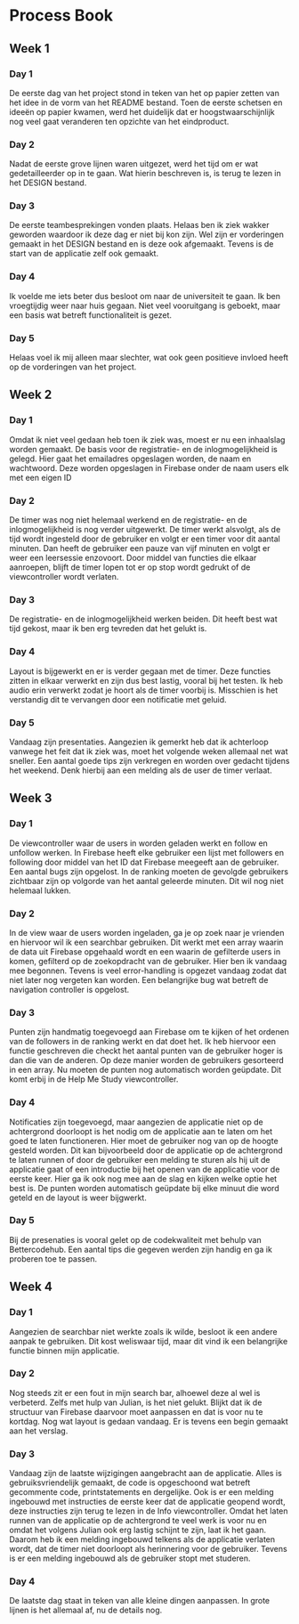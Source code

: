 # Process Book
## Week 1
### Day 1
De eerste dag van het project stond in teken van het op papier zetten van het idee in de vorm van het README bestand. Toen de eerste schetsen en ideeën op papier kwamen, werd het duidelijk dat er hoogstwaarschijnlijk nog veel gaat veranderen ten opzichte van het eindproduct.
### Day 2
Nadat de eerste grove lijnen waren uitgezet, werd het tijd om er wat gedetailleerder op in te gaan. Wat hierin beschreven is, is terug te lezen in het DESIGN bestand.
### Day 3
De eerste teambesprekingen vonden plaats. Helaas ben ik ziek wakker geworden waardoor ik deze dag er niet bij kon zijn. Wel zijn er vorderingen gemaakt in het DESIGN bestand en is deze ook afgemaakt. Tevens is de start van de applicatie zelf ook gemaakt.
### Day 4
Ik voelde me iets beter dus besloot om naar de universiteit te gaan. Ik ben vroegtijdig weer naar huis gegaan. Niet veel vooruitgang is geboekt, maar een basis wat betreft functionaliteit is gezet.
### Day 5
Helaas voel ik mij alleen maar slechter, wat ook geen positieve invloed heeft op de vorderingen van het project.

## Week 2
### Day 1
Omdat ik niet veel gedaan heb toen ik ziek was, moest er nu een inhaalslag worden gemaakt. De basis voor de registratie- en de inlogmogelijkheid is gelegd. Hier gaat het emailadres opgeslagen worden, de naam en wachtwoord. Deze worden opgeslagen in Firebase onder de naam users elk met een eigen ID

### Day 2 
De timer was nog niet helemaal werkend en de registratie- en de inlogmogelijkheid is nog verder uitgewerkt. De timer werkt alsvolgt, als de tijd wordt ingesteld door de gebruiker en volgt er een timer voor dit aantal minuten. Dan heeft de gebruiker een pauze van vijf minuten en volgt er weer een leersessie enzovoort. Door middel van functies die elkaar aanroepen, blijft de timer lopen tot er op stop wordt gedrukt of de viewcontroller wordt verlaten.

### Day 3
De registratie- en de inlogmogelijkheid werken beiden. Dit heeft best wat tijd gekost, maar ik ben erg tevreden dat het gelukt is. 

### Day 4
Layout is bijgewerkt en er is verder gegaan met de timer. Deze functies zitten in elkaar verwerkt en zijn dus best lastig, vooral bij het testen. Ik heb audio erin verwerkt zodat je hoort als de timer voorbij is. Misschien is het verstandig dit te vervangen door een notificatie met geluid.

### Day 5
Vandaag zijn presentaties. Aangezien ik gemerkt heb dat ik achterloop vanwege het feit dat ik ziek was, moet het volgende weken allemaal net wat sneller. Een aantal goede tips zijn verkregen en worden over gedacht tijdens het weekend. Denk hierbij aan een melding als de user de timer verlaat.

## Week 3
### Day 1
De viewcontroller waar de users in worden geladen werkt en follow en unfollow werken. In Firebase heeft elke gebruiker een lijst met followers en following door middel van het ID dat Firebase meegeeft aan de gebruiker. Een aantal bugs zijn opgelost. In de ranking moeten de gevolgde gebruikers zichtbaar zijn op volgorde van het aantal geleerde minuten. Dit wil nog niet helemaal lukken. 

### Day 2
In de view waar de users worden ingeladen, ga je op zoek naar je vrienden en hiervoor wil ik een searchbar gebruiken. Dit werkt met een array waarin de data uit Firebase opgehaald wordt en een waarin de gefilterde users in komen, gefilterd op de zoekopdracht van de gebruiker. Hier ben ik vandaag mee begonnen. Tevens is veel error-handling is opgezet vandaag zodat dat niet later nog vergeten kan worden. Een belangrijke bug wat betreft de navigation controller is opgelost.

### Day 3
Punten zijn handmatig toegevoegd aan Firebase om te kijken of het ordenen van de followers in de ranking werkt en dat doet het. Ik heb hiervoor een functie geschreven die checkt het aantal punten van de gebruiker hoger is dan die van de anderen. Op deze manier worden de gebruikers gesorteerd in een array. Nu moeten de punten nog automatisch worden geüpdate. Dit komt erbij in de Help Me Study viewcontroller.

### Day 4
Notificaties zijn toegevoegd, maar aangezien de applicatie niet op de achtergrond doorloopt is het nodig om de applicatie aan te laten om het goed te laten functioneren. Hier moet de gebruiker nog van op de hoogte gesteld worden. Dit kan bijvoorbeeld door de applicatie op de achtergrond te laten runnen of door de gebruiker een melding te sturen als hij uit de applicatie gaat of een introductie bij het openen van de applicatie voor de eerste keer. Hier ga ik ook nog mee aan de slag en kijken welke optie het best is. De punten worden automatisch geüpdate bij elke minuut die word geteld en de layout is weer bijgwerkt.

### Day 5
Bij de presenaties is vooral gelet op de codekwaliteit met behulp van Bettercodehub. Een aantal tips die gegeven werden zijn handig en ga ik proberen toe te passen.

## Week 4
### Day 1
Aangezien de searchbar niet werkte zoals ik wilde, besloot ik een andere aanpak te gebruiken. Dit kost weliswaar tijd, maar dit vind ik een belangrijke functie binnen mijn applicatie.

### Day 2
Nog steeds zit er een fout in mijn search bar, alhoewel deze al wel is verbeterd. Zelfs met hulp van Julian, is het niet gelukt. Blijkt dat ik de structuur van Firebase daarvoor moet aanpassen en dat is voor nu te kortdag. Nog wat layout is gedaan vandaag. Er is tevens een begin gemaakt aan het verslag.

### Day 3
Vandaag zijn de laatste wijzigingen aangebracht aan de applicatie. Alles is gebruiksvriendelijk gemaakt, de code is opgeschoond wat betreft gecommente code, printstatements en dergelijke. Ook is er een melding ingebouwd met instructies de eerste keer dat de applicatie geopend wordt, deze instructies zijn terug te lezen in de Info viewcontroller. Omdat het laten runnen van de applicatie op de achtergrond te veel werk is voor nu en omdat het volgens Julian ook erg lastig schijnt te zijn, laat ik het gaan. Daarom heb ik een melding ingebouwd telkens als de applicatie verlaten wordt, dat de timer niet doorloopt als herinnering voor de gebruiker. Tevens is er een melding ingebouwd als de gebruiker stopt met studeren.

### Day 4
De laatste dag staat in teken van alle kleine dingen aanpassen. In grote lijnen is het allemaal af, nu de details nog. 
